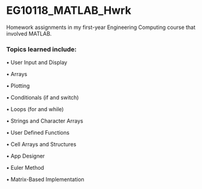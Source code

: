 # EG10118_MATLAB_Hwrk
Homework assignments in my first-year Engineering Computing course that involved MATLAB.

### Topics learned include:<p>
• User Input and Display<p>
• Arrays<p>
• Plotting<p>
• Conditionals (if and switch)<p>
• Loops (for and while)<p>
• Strings and Character Arrays<p>
• User Defined Functions<p>
• Cell Arrays and Structures<p>
• App Designer<p>
• Euler Method<p>
• Matrix-Based Implementation
